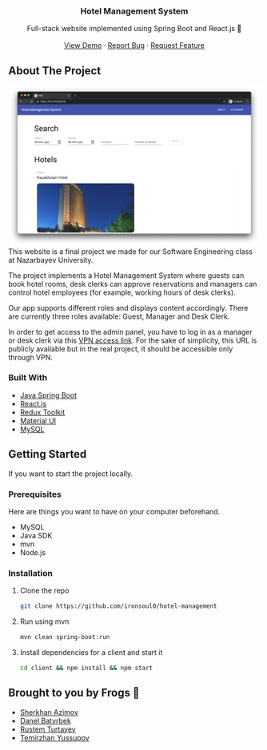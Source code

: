 <h3 align="center">Hotel Management System</h3>

  <p align="center">
    Full-stack website implemented using Spring Boot and React.js 🥋
    <br />
    <br />
    <a href="https://hms.ironsoul.me">View Demo</a>
    ·
    <a href="https://github.com/ironsoul0/hotel-management/issues">Report Bug</a>
    ·
    <a href="https://github.com/ironsoul0/hotel-management/issues">Request Feature</a>
  </p>
<!-- ABOUT THE PROJECT -->

## About The Project
![Screenshot](./assets/screen.png)
This website is a final project we made for our Software Engineering class at Nazarbayev University. 

The project implements a Hotel Management System where guests can book hotel rooms, desk clerks can approve reservations and managers can control hotel employees (for example, working hours of desk clerks).

Our app supports different roles and displays content accordingly. There are currently three roles available: Guest, Manager and Desk Clerk.

In order to get access to the admin panel, you have to log in as a manager or desk clerk via this [VPN access link](https://hms.ironsoul.me/vpn-access). For the sake of simplicity, this URL is publicly available but in the real project, it should be accessible only through VPN. 

### Built With

* [Java Spring Boot](https://spring.io/projects/spring-boot)
* [React.js](https://reactjs.org/)
* [Redux Toolkit](https://redux-toolkit.js.org/)
* [Material UI](https://material-ui.com/)
* [MySQL](https://www.mysql.com/)

## Getting Started

If you want to start the project locally.

### Prerequisites

Here are things you want to have on your computer beforehand.

* MySQL
* Java SDK
* mvn
* Node.js

### Installation

1. Clone the repo
   ```sh
   git clone https://github.com/ironsoul0/hotel-management
   ```
2. Run using mvn
   ```sh
   mvn clean spring-boot:run
   ```
3. Install dependencies for a client and start it
   ```sh
   cd client && npm install && npm start
   ```





## Brought to you by Frogs 🐸
* [Sherkhan Azimov](https://github.com/AzimovS)
* [Danel Batyrbek](https://github.com/ktlthebest)
* [Rustem Turtayev](https://github.com/rustem17)
* [Temirzhan Yussupov](https://github.com/ironsoul0)



